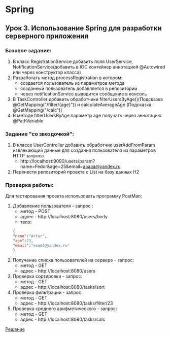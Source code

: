 # Spring
## Урок 3. Использование Spring для разработки серверного приложения
### Базовое задание:
1) В класс RegistrationService добавить поля UserService, NotificationService(добавить в IOC контейнер аннотацией @Autowired или через конструктор класса)
2) Разработать метод processRegistration в котором:
   - создается пользователь из параметров метода
   - созданный пользователь добавляется в репозиторий
   - через notificationService выводится сообщение в консоль
3) В TaskController добавить обработчики filterUsersByAge()(Подсказка @GetMapping("/filter/{age}")) и calculateAverageAge (Подсказка @GetMapping("/calc"))
4) В методе filterUsersByAge параметр age получать через аннотацию @PathVariable

### Задание "со звездочкой":
1) В классе UserController добавить обработчик userAddFromParam извлекающий данные для создания пользователя из параметров HTTP запроса
   * http://localhost:9090/users/param?name=Fedor&age=25&email=aaaaa@yandex.ru
2) Перенести репозиторий проекта с List<User> на базу данных H2

### Проверка работы:
Для теcтирования проекта использовать программу PostMan:
1) Добавление пользователя - запрос :
   * метод - POST
   * адрес - http://localhost:8080/users/body
   * тело:
    ```json
    {
    "name":"Artur",
    "age":23,
    "email":"exam1@yandex.ru"
    }
    ```
2) Получение списка пользователей на сервере - запрос:
   * метод - GET
   * адрес - http://localhost:8080/users
3) Проверка сортировки - запрос:
   * метод - GET
   * адрес - http://localhost:8080/tasks/sort
4) Проверка фильтрации - запрос:
   * метод - GET
   * адрес - http://localhost:8080/tasks/filter/23
5) Проверка среднего арифметического - запрос:
   * метод - GET
   * адрес - http://localhost:8080/tasks/calc

[Решение](src/main/java/ru/geekbrain/example3sem3hometask/Example3sem3hometaskApplication.java)